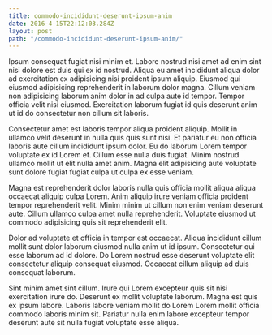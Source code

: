 ```yaml
---
title: commodo-incididunt-deserunt-ipsum-anim
date: 2016-4-15T22:12:03.284Z
layout: post
path: "/commodo-incididunt-deserunt-ipsum-anim/"
---
```


Ipsum consequat fugiat nisi minim et. Labore nostrud nisi amet ad enim sint nisi dolore est duis qui ex id nostrud. Aliqua eu amet incididunt aliqua dolor ad exercitation ex adipisicing nisi proident ipsum aliquip. Eiusmod qui eiusmod adipisicing reprehenderit in laborum dolor magna. Cillum veniam non adipisicing laborum anim dolor in ad culpa aute id tempor. Tempor officia velit nisi eiusmod. Exercitation laborum fugiat id quis deserunt anim ut id do consectetur non cillum sit laboris.

Consectetur amet est laboris tempor aliqua proident aliquip. Mollit in ullamco velit deserunt in nulla quis quis sunt nisi. Et pariatur eu non officia laboris aute cillum incididunt ipsum dolor. Eu do laborum Lorem tempor voluptate ex id Lorem et. Cillum esse nulla duis fugiat. Minim nostrud ullamco mollit ut elit nulla amet anim. Magna elit adipisicing aute voluptate sunt dolore fugiat fugiat culpa ut culpa ex esse veniam.

Magna est reprehenderit dolor laboris nulla quis officia mollit aliqua aliqua occaecat aliquip culpa Lorem. Anim aliquip irure veniam officia proident tempor reprehenderit velit. Minim minim ut cillum non enim veniam deserunt aute. Cillum ullamco culpa amet nulla reprehenderit. Voluptate eiusmod ut commodo adipisicing quis sit reprehenderit elit.

Dolor ad voluptate et officia in tempor est occaecat. Aliqua incididunt cillum mollit sunt dolor laborum eiusmod nulla anim ut id ipsum. Consectetur qui esse laborum ad id dolore. Do Lorem nostrud esse deserunt voluptate elit consectetur aliquip consequat eiusmod. Occaecat cillum aliquip ad duis consequat laborum.

Sint minim amet sint cillum. Irure qui Lorem excepteur quis sit nisi exercitation irure do. Deserunt ex mollit voluptate laborum. Magna est quis ex ipsum labore. Laboris labore veniam mollit do Lorem Lorem mollit officia commodo laboris minim sit. Pariatur nulla enim labore excepteur tempor deserunt aute sit nulla fugiat voluptate esse aliqua.